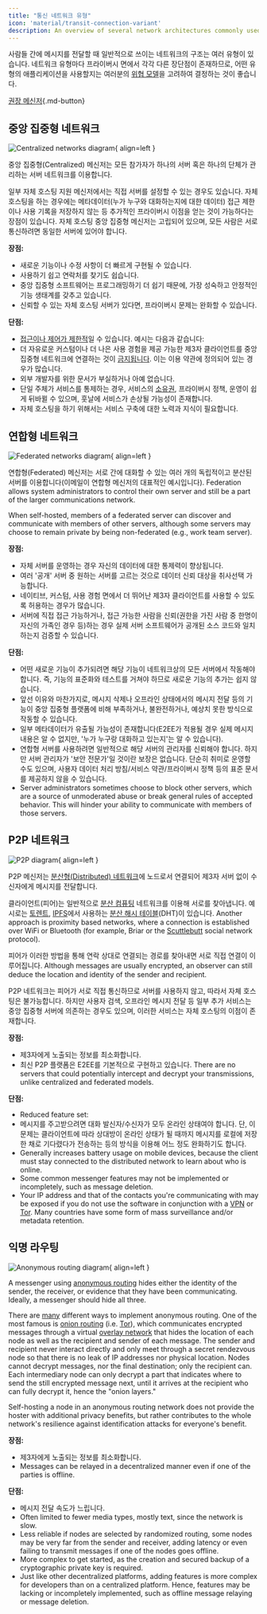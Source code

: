 ```yaml
---
title: "통신 네트워크 유형"
icon: 'material/transit-connection-variant'
description: An overview of several network architectures commonly used by instant messaging applications.
---
```


사람들 간에 메시지를 전달할 때 일반적으로 쓰이는 네트워크의 구조는 여러 유형이 있습니다. 네트워크 유형마다 프라이버시 면에서 각각 다른 장단점이 존재하므로, 어떤 유형의 애플리케이션을 사용할지는 여러분의 [위협 모델](../basics/threat-modeling.md)을 고려하여 결정하는 것이 좋습니다.

[권장 메신저](../real-time-communication.md ""){.md-button}

## 중앙 집중형 네트워크

![Centralized networks diagram](../assets/img/layout/network-centralized.svg){ align=left }

중앙 집중형(Centralized) 메신저는 모든 참가자가 하나의 서버 혹은 하나의 단체가 관리하는 서버 네트워크를 이용합니다.

일부 자체 호스팅 지원 메신저에서는 직접 서버를 설정할 수 있는 경우도 있습니다. 자체 호스팅을 하는 경우에는 메타데이터(누가 누구와 대화하는지에 대한 데이터) 접근 제한이나 사용 기록을 저장하지 않는 등 추가적인 프라이버시 이점을 얻는 것이 가능하다는 장점이 있습니다. 자체 호스팅 중앙 집중형 메신저는 고립되어 있으며, 모든 사람은 서로 통신하려면 동일한 서버에 있어야 합니다.

**장점:**

- 새로운 기능이나 수정 사항이 더 빠르게 구현될 수 있습니다.
- 사용하기 쉽고 연락처를 찾기도 쉽습니다.
- 중앙 집중형 소프트웨어는 프로그래밍하기 더 쉽기 때문에, 가장 성숙하고 안정적인 기능 생태계를 갖추고 있습니다.
- 신뢰할 수 있는 자체 호스팅 서버가 있다면, 프라이버시 문제는 완화할 수 있습니다.

**단점:**

- [접근이나 제어가 제한적](https://drewdevault.com/2018/08/08/Signal.html)일 수 있습니다. 예시는 다음과 같습니다:
- 더 자유로운 커스텀이나 더 나은 사용 경험을 제공 가능한 제3자 클라이언트를 중앙 집중형 네트워크에 연결하는 것이 [금지됩니다](https://github.com/LibreSignal/LibreSignal/issues/37#issuecomment-217211165). 이는 이용 약관에 정의되어 있는 경우가 많습니다.
- 외부 개발자를 위한 문서가 부실하거나 아예 없습니다.
- 단일 주체가 서비스를 통제하는 경우, 서비스의 [소유권](https://web.archive.org/web/20210729191953/https://blog.privacytools.io/delisting-wire/), 프라이버시 정책, 운영이 쉽게 뒤바뀔 수 있으며, 훗날에 서비스가 손상될 가능성이 존재합니다.
- 자체 호스팅을 하기 위해서는 서비스 구축에 대한 노력과 지식이 필요합니다.

## 연합형 네트워크

![Federated networks diagram](../assets/img/layout/network-decentralized.svg){ align=left }

연합형(Federated) 메신저는 서로 간에 대화할 수 있는 여러 개의 독립적이고 분산된 서버를 이용합니다(이메일이 연합형 메신저의 대표적인 예시입니다). Federation allows system administrators to control their own server and still be a part of the larger communications network.

When self-hosted, members of a federated server can discover and communicate with members of other servers, although some servers may choose to remain private by being non-federated (e.g., work team server).

**장점:**

- 자체 서버를 운영하는 경우 자신의 데이터에 대한 통제력이 향상됩니다.
- 여러 '공개' 서버 중 원하는 서버를 고르는 것으로 데이터 신뢰 대상을 취사선택 가능합니다.
- 네이티브, 커스텀, 사용 경험 면에서 더 뛰어난 제3자 클라이언트를 사용할 수 있도록 허용하는 경우가 많습니다.
- 서버에 직접 접근 가능하거나, 접근 가능한 사람을 신뢰(권한을 가진 사람 중 한명이 자신의 가족인 경우 등)하는 경우 실제 서버 소프트웨어가 공개된 소스 코드와 일치하는지 검증할 수 있습니다.

**단점:**

- 어떤 새로운 기능이 추가되려면 해당 기능이 네트워크상의 모든 서버에서 작동해야 합니다. 즉, 기능의 표준화와 테스트를 거쳐야 하므로 새로운 기능의 추가는 쉽지 않습니다.
- 앞선 이유와 마찬가지로, 메시지 삭제나 오프라인 상태에서의 메시지 전달 등의 기능이 중앙 집중형 플랫폼에 비해 부족하거나, 불완전하거나, 예상치 못한 방식으로 작동할 수 있습니다.
- 일부 메타데이터가 유출될 가능성이 존재합니다(E2EE가 적용될 경우 실제 메시지 내용은 알 수 없지만, '누가 누구랑 대화하고 있는지'는 알 수 있습니다).
- 연합형 서버를 사용하려면 일반적으로 해당 서버의 관리자를 신뢰해야 합니다. 하지만 서버 관리자가 '보안 전문가'일 것이란 보장은 없습니다. 단순히 취미로 운영할 수도 있으며, 사용자 데이터 처리 방침/서비스 약관/프라이버시 정책 등의 표준 문서를 제공하지 않을 수 있습니다.
- Server administrators sometimes choose to block other servers, which are a source of unmoderated abuse or break general rules of accepted behavior. This will hinder your ability to communicate with members of those servers.

## P2P 네트워크

![P2P diagram](../assets/img/layout/network-distributed.svg){ align=left }

P2P 메신저는 [분산형(Distributed) 네트워크](https://en.wikipedia.org/wiki/Distributed_networking)에 노드로서 연결되어 제3자 서버 없이 수신자에게 메시지를 전달합니다.

클라이언트(피어)는 일반적으로 [분산 컴퓨팅](https://en.wikipedia.org/wiki/Distributed_computing) 네트워크를 이용해 서로를 찾아냅니다. 예시로는 [토렌트](https://ko.wikipedia.org/wiki/%EB%B9%84%ED%8A%B8%ED%86%A0%EB%A0%8C%ED%8A%B8), [IPFS](https://ko.wikipedia.org/wiki/InterPlanetary_File_System)에서 사용하는 [분산 해시 테이블](https://ko.wikipedia.org/wiki/%EB%B6%84%EC%82%B0_%ED%95%B4%EC%8B%9C_%ED%85%8C%EC%9D%B4%EB%B8%94)(DHT)이 있습니다. Another approach is proximity based networks, where a connection is established over WiFi or Bluetooth (for example, Briar or the [Scuttlebutt](https://www.scuttlebutt.nz) social network protocol).

피어가 이러한 방법을 통해 연락 상대로 연결되는 경로를 찾아내면 서로 직접 연결이 이루어집니다. Although messages are usually encrypted, an observer can still deduce the location and identity of the sender and recipient.

P2P 네트워크는 피어가 서로 직접 통신하므로 서버를 사용하지 않고, 따라서 자체 호스팅은 불가능합니다. 하지만 사용자 검색, 오프라인 메시지 전달 등 일부 추가 서비스는 중앙 집중형 서버에 의존하는 경우도 있으며, 이러한 서비스는 자체 호스팅의 이점이 존재합니다.

**장점:**

- 제3자에게 노출되는 정보를 최소화합니다.
- 최신 P2P 플랫폼은 E2EE를 기본적으로 구현하고 있습니다. There are no servers that could potentially intercept and decrypt your transmissions, unlike centralized and federated models.

**단점:**

- Reduced feature set:
- 메시지를 주고받으려면 대화 발신자/수신자가 모두 온라인 상태여야 합니다. 단, 이 문제는 클라이언트에 따라 상대방이 온라인 상태가 될 때까지 메시지를 로컬에 저장한 채로 기다렸다가 전송하는 등의 방식을 이용해 어느 정도 완화하기도 합니다.
- Generally increases battery usage on mobile devices, because the client must stay connected to the distributed network to learn about who is online.
- Some common messenger features may not be implemented or incompletely, such as message deletion.
- Your IP address and that of the contacts you're communicating with may be exposed if you do not use the software in conjunction with a [VPN](../vpn.md) or [Tor](../tor.md). Many countries have some form of mass surveillance and/or metadata retention.

## 익명 라우팅

![Anonymous routing diagram](../assets/img/layout/network-anonymous-routing.svg){ align=left }

A messenger using [anonymous routing](https://doi.org/10.1007/978-1-4419-5906-5_628) hides either the identity of the sender, the receiver, or evidence that they have been communicating. Ideally, a messenger should hide all three.

There are [many](https://doi.org/10.1145/3182658) different ways to implement anonymous routing. One of the most famous is [onion routing](https://en.wikipedia.org/wiki/Onion_routing) (i.e. [Tor](tor-overview.md)), which communicates encrypted messages through a virtual [overlay network](https://en.wikipedia.org/wiki/Overlay_network) that hides the location of each node as well as the recipient and sender of each message. The sender and recipient never interact directly and only meet through a secret rendezvous node so that there is no leak of IP addresses nor physical location. Nodes cannot decrypt messages, nor the final destination; only the recipient can. Each intermediary node can only decrypt a part that indicates where to send the still encrypted message next, until it arrives at the recipient who can fully decrypt it, hence the "onion layers."

Self-hosting a node in an anonymous routing network does not provide the hoster with additional privacy benefits, but rather contributes to the whole network's resilience against identification attacks for everyone's benefit.

**장점:**

- 제3자에게 노출되는 정보를 최소화합니다.
- Messages can be relayed in a decentralized manner even if one of the parties is offline.

**단점:**

- 메시지 전달 속도가 느립니다.
- Often limited to fewer media types, mostly text, since the network is slow.
- Less reliable if nodes are selected by randomized routing, some nodes may be very far from the sender and receiver, adding latency or even failing to transmit messages if one of the nodes goes offline.
- More complex to get started, as the creation and secured backup of a cryptographic private key is required.
- Just like other decentralized platforms, adding features is more complex for developers than on a centralized platform. Hence, features may be lacking or incompletely implemented, such as offline message relaying or message deletion.
